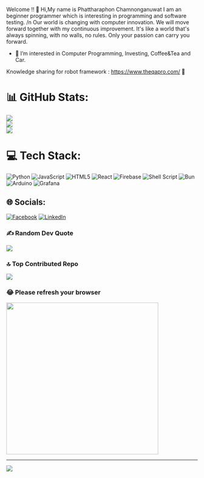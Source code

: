 Welcome !!
👋 Hi,My name is Phattharaphon Chamnonganuwat
  I am an beginner programmer which is interesting in programming and software testing. /n
  Our world is changing with computer innovation. 
  We will move forward together with my continuous improvement. 
  It's like a world that's always spinning, with no walls, no rules.
  Only your passion can carry you forward.
- 👀 I’m interested in Computer Programming, Investing, Coffee&Tea and Car.

Knowledge sharing for robot framework :  https://www.theqapro.com/ 📮

# 📊 GitHub Stats:
![](https://github-readme-stats.vercel.app/api?username=jomdiesel&theme=bear&hide_border=false&include_all_commits=true&count_private=false)<br/>
![](https://github-readme-streak-stats.herokuapp.com/?user=jomdiesel&theme=bear&hide_border=false)<br/>
![](https://github-readme-stats.vercel.app/api/top-langs/?username=jomdiesel&theme=bear&hide_border=false&include_all_commits=true&count_private=false&layout=compact)

# 💻 Tech Stack:
![Python](https://img.shields.io/badge/python-3670A0?style=for-the-badge&logo=python&logoColor=ffdd54) ![JavaScript](https://img.shields.io/badge/javascript-%23323330.svg?style=for-the-badge&logo=javascript&logoColor=%23F7DF1E) ![HTML5](https://img.shields.io/badge/html5-%23E34F26.svg?style=for-the-badge&logo=html5&logoColor=white) ![React](https://img.shields.io/badge/react-%2320232a.svg?style=for-the-badge&logo=react&logoColor=%2361DAFB) ![Firebase](https://img.shields.io/badge/firebase-%23039BE5.svg?style=for-the-badge&logo=firebase) ![Shell Script](https://img.shields.io/badge/shell_script-%23121011.svg?style=for-the-badge&logo=gnu-bash&logoColor=white) ![Bun](https://img.shields.io/badge/Bun-%23000000.svg?style=for-the-badge&logo=bun&logoColor=white) ![Arduino](https://img.shields.io/badge/-Arduino-00979D?style=for-the-badge&logo=Arduino&logoColor=white) ![Grafana](https://img.shields.io/badge/grafana-%23F46800.svg?style=for-the-badge&logo=grafana&logoColor=white)

## 🌐 Socials:
[![Facebook](https://img.shields.io/badge/Facebook-%231877F2.svg?logo=Facebook&logoColor=white)](https://facebook.com/https://www.facebook.com/) [![LinkedIn](https://img.shields.io/badge/LinkedIn-%230077B5.svg?logo=linkedin&logoColor=white)](https://linkedin.com/in/https://www.linkedin.com/in/phattharaphon-chamnongauwat) 

### ✍️ Random Dev Quote
![](https://quotes-github-readme.vercel.app/api?type=vetical&theme=radical)

### 🔝 Top Contributed Repo
![](https://github-contributor-stats.vercel.app/api?username=jomdiesel&limit=5&theme=tokyonight&combine_all_yearly_contributions=true)

### 😂 Please refresh your browser
<img src='https://randommeme-five.vercel.app/' style="height: 400px;"/>

---
[![](https://visitcount.itsvg.in/api?id=jomdiesel&icon=2&color=1)](https://visitcount.itsvg.in)

<!-- Proudly created with GPRM ( https://gprm.itsvg.in ) -->


<!---
JOMDIESEL/JOMDIESEL is a ✨ special ✨ repository because its `README.md` (this file) appears on your GitHub profile.
You can click the Preview link to take a look at your changes.
--->
